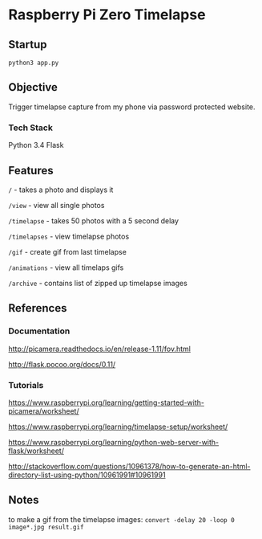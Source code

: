 # Raspberry Pi Zero Timelapse

## Startup

`python3 app.py`

## Objective

Trigger timelapse capture from my phone via password protected website.

### Tech Stack

Python 3.4
Flask

## Features

`/` - takes a photo and displays it

`/view` - view all single photos

`/timelapse` - takes 50 photos with a 5 second delay

`/timelapses` - view  timelapse photos

`/gif` - create gif from last timelapse

`/animations` - view all timelaps gifs

`/archive` - contains list of zipped up timelapse images

## References

### Documentation

http://picamera.readthedocs.io/en/release-1.11/fov.html

http://flask.pocoo.org/docs/0.11/

### Tutorials

https://www.raspberrypi.org/learning/getting-started-with-picamera/worksheet/

https://www.raspberrypi.org/learning/timelapse-setup/worksheet/

https://www.raspberrypi.org/learning/python-web-server-with-flask/worksheet/

http://stackoverflow.com/questions/10961378/how-to-generate-an-html-directory-list-using-python/10961991#10961991

## Notes

to make a gif from the timelapse images: `convert -delay 20 -loop 0 image*.jpg result.gif`
